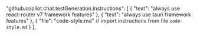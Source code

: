   "github.copilot.chat.testGeneration.instructions": [
    {
      "text": "always use react-router v7 framework features"
    },
    {
      "text": "always use tauri framework features"
    },
    {
      "file": "code-style.md" // import instructions from file `code-style.md`
    }
  ],
